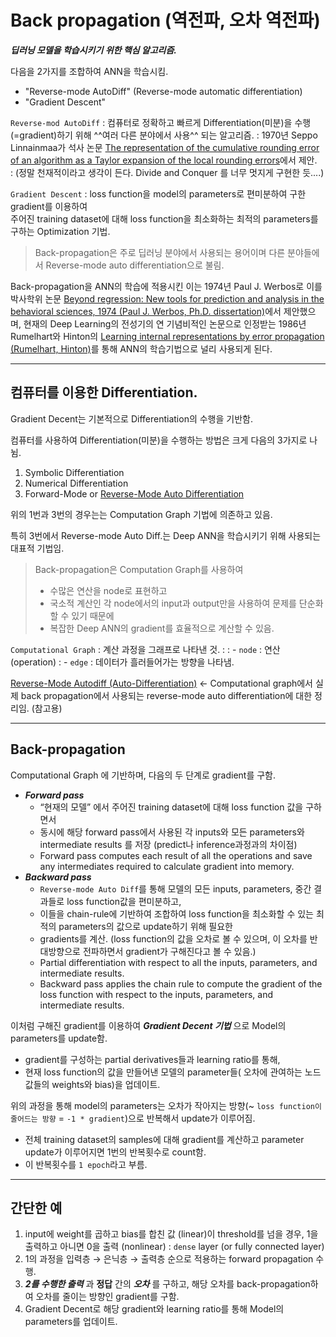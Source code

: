 # Back propagation (역전파, 오차 역전파)

***딥러닝 모델을 학습시키기 위한 핵심 알고리즘.***

다음을 2가지를 조합하여 ANN을 학습시킴.

- "Reverse-mode AutoDiff" (Reverse-mode automatic differentiation)
- "Gradient Descent"

`Reverse-mod AutoDiff` 
: 컴퓨터로 정확하고 빠르게 Differentiation(미분)을 수행(=gradient)하기 위해 ^^여러 다른 분야에서 사용^^ 되는 알고리즘.
: 1970년 Seppo Linnainmaa가 석사 논문 [The representation of the cumulative rounding error of an algorithm as a Taylor expansion of the local rounding errors](https://people.idsia.ch/~juergen/linnainmaa1970thesis.pdf)에서 제안.  
: (정말 천재적이라고 생각이 든다. Divide and Conquer 를 너무 멋지게 구현한 듯....)

`Gradient Descent`
: loss function을 model의 parameters로 편미분하여 구한 gradient를 이용하여  
주어진 training dataset에 대해 loss function을 최소화하는 최적의 parameters를 구하는 Optimization 기법.

> Back-propagation은 주로 딥러닝 분야에서 사용되는 용어이며 다른 분야들에서 Reverse-mode auto differentiation으로 불림. 

Back-propagation을 ANN의 학습에 적용시킨 이는 1974년 Paul J. Werbos로 이를 박사학위 논문 [Beyond regression: New tools for prediction and analysis in the behavioral sciences, 1974 (Paul J. Werbos, Ph.D. dissertation)](https://www.researchgate.net/publication/35055330_Beyond_regression_new_tools_for_prediction_and_analysis_in_the_behavior_sciences_microform)에서 제안했으며, 현재의 Deep Learning의 전성기의 연 기념비적인 논문으로 인정받는 1986년 Rumelhart와 Hinton의 [Learning internal representations by error propagation (Rumelhart, Hinton)](https://www.semanticscholar.org/paper/Learning-internal-representations-by-error-Rumelhart-Hinton/111fd833a4ae576cfdbb27d87d2f8fc0640af355)를 통해 ANN의 학습기법으로 널리 사용되게 된다.

---

## 컴퓨터를 이용한 Differentiation. 

Gradient Decent는 기본적으로 Differentiation의 수행을 기반함.

컴퓨터를 사용하여 Differentiation(미분)을 수행하는 방법은 크게 다음의 3가지로 나뉨.

1. Symbolic Differentiation
2. Numerical Differentiation
3. Forward-Mode or [Reverse-Mode Auto Differentiation](https://www.notion.so/Reverse-Mode-Autodiff-Auto-Differentiation-dd7bb85d7ab84cdfa119773f77a19298?pvs=21)

위의 1번과 3번의 경우는는 Computation Graph 기법에 의존하고 있음.

특히 3번에서 Reverse-mode Auto Diff.는 Deep ANN을 학습시키기 위해 사용되는 대표적 기법임.

> Back-propagation은 Computation Graph를 사용하여 
> 
> * 수많은 연산을 node로 표현하고 
> * 국소적 계산인 각 node에서의 input과 output만을 사용하여 문제를 단순화할 수 있기 때문에
> * 복잡한 Deep ANN의 gradient를 효율적으로 계산할 수 있음.

`Computational Graph` 
: 계산 과정을 그래프로 나타낸 것.
:
: - `node` : 연산 (operation)
: - `edge` : 데이터가 흘러들어가는 방향을 나타냄.
    
    
[Reverse-Mode Autodiff (Auto-Differentiation)](https://www.notion.so/Reverse-Mode-Autodiff-Auto-Differentiation-dd7bb85d7ab84cdfa119773f77a19298?pvs=21) ← Computational graph에서 실제 back propagation에서 사용되는 reverse-mode auto differentiation에 대한 정리임. (참고용)

---

## Back-propagation

Computational Graph 에 기반하며, 다음의 두 단계로 gradient를 구함.

- ***Forward pass*** 
    * “현재의 모델” 에서 주어진 training dataset에 대해 loss function 값을 구하면서 
    * 동시에 해당 forward pass에서 사용된 각 inputs와 모든 parameters와 intermediate results 를 저장 (predict나 inference과정과의 차이점)
    * Forward pass computes each result of all the operations and save any intermediates required to calculate gradient into memory.
- ***Backward pass*** 
    * `Reverse-mode Auto Diff`를 통해 모델의 모든 inputs, parameters, 중간 결과들로 loss function값을 편미분하고,
    * 이들을 chain-rule에 기반하여 조합하여 loss function을 최소화할 수 있는 최적의 parameters의 값으로 update하기 위해 필요한
    * gradients를 계산. (loss function의 값을 오차로 볼 수 있으며, 이 오차를 반대방향으로 전파하면서 gradient가 구해진다고 볼 수 있음.)
    * Partial differentiation with respect to all the inputs, parameters, and intermediate results.
    * Backward pass applies the chain rule to compute the gradient of the loss function with respect to the inputs, parameters, and intermediate results.
    
이처럼 구해진 gradient를 이용하여 ***Gradient Decent 기법*** 으로 Model의 parameters를 update함. 

- gradient를 구성하는 partial derivatives들과 learning ratio를 통해,
- 현재 loss function의 값을 만들어낸 모델의 parameter들( 오차에 관여하는 노드 값들의 weights와 bias)을 업데이트.

위의 과정을 통해 model의 parameters는 오차가 작아지는 방향(~ `loss function이 줄어드는 방향` = `-1 * gradient`)으로 반복해서 update가 이루어짐.

- 전체 training dataset의 samples에 대해 gradient를 계산하고 parameter update가 이루어지면 1번의 반복횟수로 count함.
- 이 반복횟수를 `1 epoch`라고 부름.

---

## 간단한 예

1. input에 weight를 곱하고 bias를 합친 값 (linear)이 threshold를 넘을 경우, 1을 출력하고 아니면 0을 출력 (nonlinear) : `dense` layer (or fully connected layer)
2. 1의 과정을 입력층 → 은닉층 → 출력층 순으로 적용하는 forward propagation 수행.
3. ***2를 수행한 출력*** 과 **정답** 간의 ***오차*** 를 구하고, 해당 오차를 back-propagation하여 오차를 줄이는 방향인 gradient를 구함.
4. Gradient Decent로 해당 gradient와 learning ratio를 통해 Model의 parameters를 업데이트. 